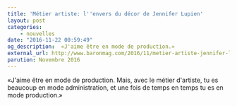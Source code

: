 ```yaml
---
title: 'Métier artiste: l''envers du décor de Jennifer Lupien' 
layout: post
categories:
    - nouvelles
date: "2016-11-22 00:59:49"
og_description:  «J'aime être en mode de production.»
external_url: http://www.baronmag.com/2016/11/metier-artiste-jennifer-lupin/
parution: Novembre 2016
---
```

«J'aime être en mode de production. Mais, avec le métier d'artiste, tu es beaucoup en mode administration, et une fois de temps en temps tu es en mode production.»
